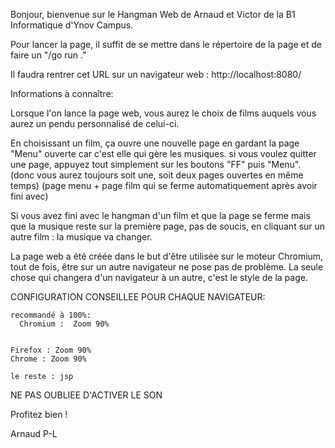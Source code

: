 Bonjour, bienvenue sur le Hangman Web de Arnaud et Victor de la B1 Informatique d'Ynov Campus.

Pour lancer la page, il suffit de se mettre dans le répertoire de la page et de faire un  "/go run ."

Il faudra rentrer cet URL sur un navigateur web : http://localhost:8080/




Informations à connaître:

Lorsque l'on lance la page web, vous aurez le choix de films auquels vous aurez un pendu personnalisé de celui-ci.

En choisissant un film, ça ouvre une nouvelle page en gardant la page "Menu" ouverte car c'est elle qui gère les musiques. si vous voulez quitter une page, appuyez tout simplement sur les boutons "FF" puis "Menu".
(donc vous aurez toujours soit une, soit deux pages ouvertes en même temps)  (page menu + page film qui se ferme automatiquement après avoir fini avec)

Si vous avez fini avec le hangman d'un film et que la page se ferme mais que la musique reste sur la première page, pas de soucis, en cliquant sur un autre film : la musique va changer.


La page web a été créée dans le but d'être utilisée sur le moteur Chromium, tout de fois, être sur un autre navigateur ne pose pas de problème.
La seule chose qui changera d'un navigateur à un autre, c'est le style de la page.

  

CONFIGURATION CONSEILLEE POUR CHAQUE NAVIGATEUR:

    recommandé à 100%:
      Chromium :  Zoom 90%

    
    Firefox : Zoom 90%
    Chrome : Zoom 90%

    le reste : jsp

NE PAS OUBLIEE D'ACTIVER LE SON



Profitez bien !

Arnaud P-L





